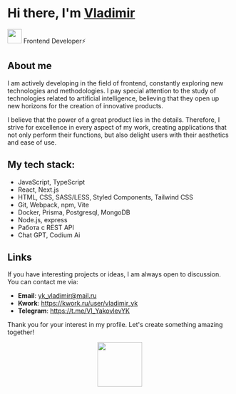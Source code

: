 # Hi there, I'm <a href="" target="_blank">Vladimir</a> 
<img src="https://github.com/blackcater/blackcater/raw/main/images/Hi.gif" height="32"/>
Frontend Developer⚡️

## About me
I am actively developing in the field of frontend, constantly exploring new technologies and methodologies. I pay special attention to the study of technologies related to artificial intelligence, believing that they open up new horizons for the creation of innovative products.

I believe that the power of a great product lies in the details. Therefore, I strive for excellence in every aspect of my work, creating applications that not only perform their functions, but also delight users with their aesthetics and ease of use.

## My tech stack:

- JavaScript, TypeScript 
- React, Next.js
- HTML, CSS, SASS/LESS, Styled Components, Tailwind CSS
- Git, Webpack, npm, Vite
- Docker, Prisma, Postgresql, MongoDB
- Node.js, express
- Работа с REST API
- Chat GPT, Codium Ai
 

## Links
If you have interesting projects or ideas, I am always open to discussion. You can contact me via:
- **Email**: yk_vladimir@mail.ru
- **Kwork**: https://kwork.ru/user/vladimir_yk
- **Telegram**: https://t.me/Vl_YakovlevYK

Thank you for your interest in my profile. Let's create something amazing together! 
<div id="header" align="center">
  <img src="https://media.giphy.com/media/v1.Y2lkPTc5MGI3NjExc2JhdWZuOGlraGttcHlrajFmMzlqeHlhZjBvb3M3bTZqYjNxczJwcyZlcD12MV9pbnRlcm5hbF9naWZfYnlfaWQmY3Q9Zw/dxn6fRlTIShoeBr69N/giphy.gif" width="100"/>
</div>



